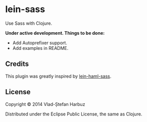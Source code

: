 # lein-sass
Use Sass with Clojure.

**Under active development. Things to be done:**
* Add Autoprefixer support.
* Add examples in README.

## Credits
This plugin was greatly inspired by [lein-haml-sass](https://github.com/rtircher/lein-haml-sass).

## License
Copyright © 2014 Vlad-Ștefan Harbuz

Distributed under the Eclipse Public License, the same as Clojure.
